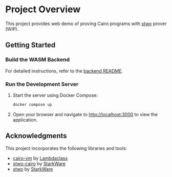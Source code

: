 # Project Overview

This project provides web demo of proving Cairo programs with [stwo](https://github.com/starkware-libs/stwo) prover (WIP).

## Getting Started

### Build the WASM Backend

For detailed instructions, refer to the [backend README](./backend/README.md).

### Run the Development Server

1. Start the server using Docker Compose:
   ```bash
   docker compose up
   ```

2. Open your browser and navigate to [http://localhost:3000](http://localhost:3000) to view the application.

## Acknowledgments

This project incorporates the following libraries and tools:

- [cairo-vm](https://github.com/lambdaclass/cairo-vm) by [Lambdaclass](https://github.com/lambdaclass)
- [stwo-cairo](https://github.com/starkware-libs/stwo-cairo) by [StarkWare](https://github.com/starkware-libs)
- [stwo](https://github.com/starkware-libs/stwo) by [StarkWare](https://github.com/starkware-libs)


